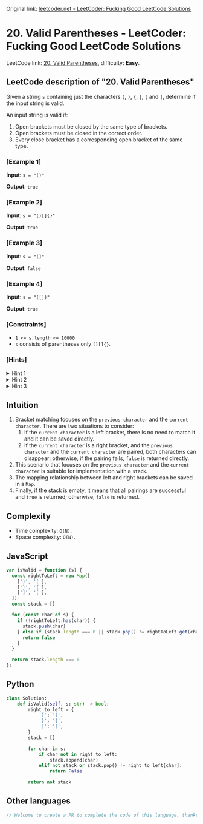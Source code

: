 Original link: [leetcoder.net - LeetCoder: Fucking Good LeetCode Solutions](https://leetcoder.net/en/leetcode/20-valid-parentheses)

# 20. Valid Parentheses - LeetCoder: Fucking Good LeetCode Solutions

LeetCode link: [20. Valid Parentheses](https://leetcode.com/problems/valid-parentheses), difficulty: **Easy**.

## LeetCode description of "20. Valid Parentheses"

Given a string `s` containing just the characters `(`, `)`, `{`, `}`, `[` and `]`, determine if the input string is valid.

An input string is valid if:

1. Open brackets must be closed by the same type of brackets.
2. Open brackets must be closed in the correct order.
3. Every close bracket has a corresponding open bracket of the same type.

### [Example 1]

**Input**: `s = "()"`

**Output**: `true`

### [Example 2]

**Input**: `s = "()[]{}"`

**Output**: `true`

### [Example 3]

**Input**: `s = "(]"`

**Output**: `false`

### [Example 4]

**Input**: `s = "([])"`

**Output**: `true`

### [Constraints]

- `1 <= s.length <= 10000`
- `s` consists of parentheses only `()[]{}`.

### [Hints]

<details>
  <summary>Hint 1</summary>
  Use a stack of characters.

  
</details>

<details>
  <summary>Hint 2</summary>
  When you encounter an opening bracket, push it to the top of the stack.

  
</details>

<details>
  <summary>Hint 3</summary>
  When you encounter a closing bracket, check if the top of the stack was the opening for it. If yes, pop it from the stack. Otherwise, return false.

  
</details>

## Intuition

1. Bracket matching focuses on the `previous character` and the `current character`. There are two situations to consider:
    1. If the `current character` is a left bracket, there is no need to match it and it can be saved directly.
    2. If the `current character` is a right bracket, and the `previous character` and the `current character` are paired, both characters can disappear; otherwise, if the pairing fails, `false` is returned directly.
2. This scenario that focuses on the `previous character` and the `current character` is suitable for implementation with a `stack`.
3. The mapping relationship between left and right brackets can be saved in a `Map`.
4. Finally, if the stack is empty, it means that all pairings are successful and `true` is returned; otherwise, `false` is returned.

## Complexity

- Time complexity: `O(N)`.
- Space complexity: `O(N)`.

## JavaScript

```javascript
var isValid = function (s) {
  const rightToLeft = new Map([
    [')', '('],
    ['}', '{'],
    [']', '['],
  ])
  const stack = []

  for (const char of s) {
    if (!rightToLeft.has(char)) {
      stack.push(char)
    } else if (stack.length === 0 || stack.pop() != rightToLeft.get(char)) {
      return false
    }
  }

  return stack.length === 0
};
```

## Python

```python
class Solution:
    def isValid(self, s: str) -> bool:
        right_to_left = {
            ')': '(',
            '}': '{',
            ']': '[',
        }
        stack = []

        for char in s:
            if char not in right_to_left:
                stack.append(char)
            elif not stack or stack.pop() != right_to_left[char]:
                return False

        return not stack
```

## Other languages

```java
// Welcome to create a PR to complete the code of this language, thanks!
```

